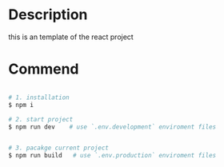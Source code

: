 # Description

this is an template of the react project




# Commend

```bash

# 1. installation
$ npm i

# 2. start project
$ npm run dev    # use `.env.development` enviroment files 


# 3. pacakge current project
$ npm run build   # use `.env.production` enviroment files 

```






